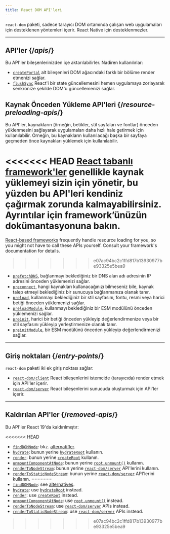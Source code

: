 ```yaml
---
title: React DOM API'leri
---
```


<Intro>

`react-dom` paketi, sadece tarayıcı DOM ortamında çalışan web uygulamaları için desteklenen yöntemleri içerir. React Native için desteklenmezler.

</Intro>

---

## API'ler {/*apis*/}

Bu API'ler bileşenlerinizden içe aktarılabilirler. Nadiren kullanılırlar:

* [`createPortal`](/reference/react-dom/createPortal) alt bileşenleri DOM ağacındaki farklı bir bölüme render etmenizi sağlar.
* [`flushSync`](/reference/react-dom/flushSync) React'i bir state güncellemesini hemen uygulamaya zorlayarak senkronize şekilde DOM'u güncellemenizi sağlar.

## Kaynak Önceden Yükleme API'leri {/*resource-preloading-apis*/}

Bu API'ler, kaynakların (örneğin, betikler, stil sayfaları ve fontlar) önceden yüklenmesini sağlayarak uygulamaları daha hızlı hale getirmek için kullanılabilir. Örneğin, bu kaynakların kullanılacağı başka bir sayfaya geçmeden önce kaynakları yüklemek için kullanılabilir.

<<<<<<< HEAD
[React tabanlı framework'ler](/learn/creating-a-react-app) genellikle kaynak yüklemeyi sizin için yönetir, bu yüzden bu API'leri kendiniz çağırmak zorunda kalmayabilirsiniz. Ayrıntılar için framework’ünüzün dokümantasyonuna bakın.
=======
[React-based frameworks](/learn/start-a-new-react-project) frequently handle resource loading for you, so you might not have to call these APIs yourself. Consult your framework's documentation for details.
>>>>>>> e07ac94bc2c1ffd817b13930977be93325e5bea9

* [`prefetchDNS`](/reference/react-dom/prefetchDNS), bağlanmayı beklediğiniz bir DNS alan adı adresinin IP adresini önceden yüklemenizi sağlar.
* [`preconnect`](/reference/react-dom/preconnect), hangi kaynakları kullanacağınızı bilmeseniz bile, kaynak talep etmeyi beklediğiniz bir sunucuya bağlanmanıza olanak tanır.
* [`preload`](/reference/react-dom/preload), kullanmayı beklediğiniz bir stil sayfasını, fontu, resmi veya harici betiği önceden yüklemenizi sağlar.
* [`preloadModule`](/reference/react-dom/preloadModule), kullanmayı beklediğiniz bir ESM modülünü önceden yüklemenizi sağlar.
* [`preinit`](/reference/react-dom/preinit), harici bir betiği önceden yükleyip değerlendirmenize veya bir stil sayfasını yükleyip yerleştirmenize olanak tanır.
* [`preinitModule`](/reference/react-dom/preinitModule), bir ESM modülünü önceden yükleyip değerlendirmenizi sağlar.

---

## Giriş noktaları {/*entry-points*/}

`react-dom` paketi iki ek giriş noktası sağlar:

* [`react-dom/client`](/reference/react-dom/client) React bileşenlerini istemcide (tarayıcıda) render etmek için API'ler içerir.
* [`react-dom/server`](/reference/react-dom/server) React bileşenlerini sunucuda oluşturmak için API'ler içerir.

---

## Kaldırılan API'ler {/*removed-apis*/}

Bu API'ler React 19'da kaldırılmıştır:

<<<<<<< HEAD
* [`findDOMNode`](https://18.react.dev/reference/react-dom/findDOMNode): bkz. [alternatifler](https://18.react.dev/reference/react-dom/findDOMNode#alternatives).
* [`hydrate`](https://18.react.dev/reference/react-dom/hydrate): bunun yerine [`hydrateRoot`](/reference/react-dom/client/hydrateRoot) kullanın.
* [`render`](https://18.react.dev/reference/react-dom/render): bunun yerine [`createRoot`](/reference/react-dom/client/createRoot) kullanın.
* [`unmountComponentAtNode`](https://18.react.dev/reference/react-dom/unmountComponentAtNode): bunun yerine [`root.unmount()`](/reference/react-dom/client/createRoot#root-unmount) kullanın.
* [`renderToNodeStream`](https://18.react.dev/reference/react-dom/server/renderToNodeStream): bunun yerine [`react-dom/server`](/reference/react-dom/server) API'lerini kullanın.
* [`renderToStaticNodeStream`](https://18.react.dev/reference/react-dom/server/renderToStaticNodeStream): bunun yerine [`react-dom/server`](/reference/react-dom/server) API'lerini kullanın.
=======
* [`findDOMNode`](https://18.react.dev/reference/react-dom/findDOMNode): see [alternatives](https://18.react.dev/reference/react-dom/findDOMNode#alternatives).
* [`hydrate`](https://18.react.dev/reference/react-dom/hydrate): use [`hydrateRoot`](/reference/react-dom/client/hydrateRoot) instead.
* [`render`](https://18.react.dev/reference/react-dom/render): use [`createRoot`](/reference/react-dom/client/createRoot) instead.
* [`unmountComponentAtNode`](/reference/react-dom/unmountComponentAtNode): use [`root.unmount()`](/reference/react-dom/client/createRoot#root-unmount) instead.
* [`renderToNodeStream`](https://18.react.dev/reference/react-dom/server/renderToNodeStream): use [`react-dom/server`](/reference/react-dom/server) APIs instead.
* [`renderToStaticNodeStream`](https://18.react.dev/reference/react-dom/server/renderToStaticNodeStream): use [`react-dom/server`](/reference/react-dom/server) APIs instead.
>>>>>>> e07ac94bc2c1ffd817b13930977be93325e5bea9

